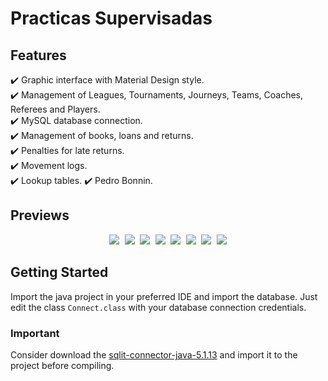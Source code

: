 # Practicas Supervisadas
## Features
✔️ Graphic interface with Material Design style.\
✔️ Management of Leagues, Tournaments, Journeys, Teams, Coaches, Referees and Players.\
✔️ MySQL database connection.\
✔️ Management of books, loans and returns.\
✔️ Penalties for late returns.\
✔️ Movement logs.\
✔️ Lookup tables.
✔️ Pedro Bonnin.

## Previews

<p align="center">
  <kbd>
    <img src="https://i.ibb.co/ngb5Fz1/Imagen1.png"></img>
    <img src="https://i.ibb.co/Fb5jzqD/Imagen2.png"></img>
    <img src="https://i.ibb.co/cDkTQp0/Imagen3.png"></img>
    <img src="https://i.ibb.co/Db7MbL2/Imagen4.png"></img>
    <img src="https://i.ibb.co/hLpVJ3g/Imagen5.png"></img>
    <img src="https://i.ibb.co/3N3H5LZ/Imagen6.png"></img>
    <img src="https://i.ibb.co/3fPvLTG/Imagen7.png"></img>
    <img src="https://i.ibb.co/87fjj12/Imagen8.png"></img>
  </kbd>
</p>

## Getting Started
Import the java project in your preferred IDE and import the database. Just edit the class `Connect.class` with your database connection credentials.

### Important
Consider download the [sqlit-connector-java-5.1.13](http://www.java2s.com/Code/JarDownload/mysql/mysql-connector-java-5.1.13.jar.zip) and import it to the project before compiling.
